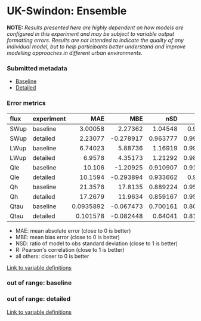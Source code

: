 # UK-Swindon: Ensemble

**NOTE:** *Results presented here are highly dependent on how models are configured in this experiment and may be subject to variable output formatting errors. Results are not intended to indicate the quality of any individual model, but to help participants better understand and improve modelling approaches in different urban environments.*

### Submitted metadata

- [Baseline](Ensemble_UK-Swindon_baseline_attrs.md)
- [Detailed](Ensemble_UK-Swindon_detailed_attrs.md)

### Error metrics

| flux   | experiment   |        MAE |       MBE |      nSD |        R |         5th |      95th |      RMSE |    cRMSE |      AMBE |     1-nSD |        1-R |   nSkewness |   nKurtosis |   Overlap |
|:-------|:-------------|-----------:|----------:|---------:|---------:|------------:|----------:|----------:|---------:|----------:|----------:|-----------:|------------:|------------:|----------:|
| SWup   | baseline     |  3.00058   |  2.27362  | 1.04548  | 0.99308  |  0.701246   |  3.4166   |  4.47117  | 0.128602 |  2.27362  | 0.0454848 | 0.00692008 |  0.115065   |   0.544763  | 0.0858125 |
| SWup   | detailed     |  2.23077   | -0.278917 | 0.963777 | 0.993455 |  0.7068     |  3.99769  |  3.54399  | 0.118015 |  0.278917 | 0.0362228 | 0.00654485 |  0.108125   |   0.486833  | 0.0803182 |
| LWup   | baseline     |  6.74023   |  5.88736  | 1.16919  | 0.991926 |  0.719564   | 20.5624   |  9.57376  | 0.217956 |  5.88736  | 0.169185  | 0.00807423 |  0.480385   |   2.19881   | 0.0702616 |
| LWup   | detailed     |  6.9578    |  4.35173  | 1.21292  | 0.989272 |  1.65629    | 22.45     | 10.2251   | 0.267129 |  4.35173  | 0.212914  | 0.010728   |  0.600796   |   2.68833   | 0.0793676 |
| Qle    | baseline     | 10.106     | -1.20925  | 0.910907 | 0.912844 |  4.91192    |  5.5995   | 16.5189   | 0.408314 |  1.20925  | 0.0890927 | 0.0871563  |  0.0164876  |   0.223608  | 0.200329  |
| Qle    | detailed     | 10.1594    | -0.293894 | 0.933662 | 0.91144  |  5.0273     |  2.69448  | 16.6272   | 0.412032 |  0.293894 | 0.0663377 | 0.0885599  |  0.03208    |   0.262421  | 0.197842  |
| Qh     | baseline     | 21.3578    | 17.8135   | 0.889224 | 0.956847 | 27.1015     |  0.672343 | 25.4802   | 0.298357 | 17.8135   | 0.110776  | 0.0431532  |  0.00361564 |   0.0553157 | 0.386821  |
| Qh     | detailed     | 17.2679    | 11.9634   | 0.859167 | 0.958991 | 23.5229     |  8.87828  | 21.905    | 0.300501 | 11.9634   | 0.140833  | 0.041009   |  0.0140772  |   0.0490981 | 0.323553  |
| Qtau   | baseline     |  0.0935892 | -0.067473 | 0.700161 | 0.808886 |  0.00540329 |  0.239316 |  0.168727 | 0.597934 |  0.067473 | 0.29984   | 0.191114   |  0.26283    |   1.76639   | 0.138068  |
| Qtau   | detailed     |  0.101578  | -0.082448 | 0.64041  | 0.811485 |  0.00398043 |  0.285399 |  0.177761 | 0.6089   |  0.082448 | 0.359591  | 0.188515   |  0.232284   |   1.60982   | 0.161     |

 - MAE: mean absolute error (close to 0 is better)
 - MBE: mean bias error (close to 0 is better)
 - NSD: ratio of model to obs standard deviation (close to 1 is better)
 - R: Pearson's correlation (close to 1 is better)
 - all others: closer to 0 is better

[Link to variable definitions](../modelattrs/variable_definitions.md)

### out of range: baseline


### out of range: detailed



[Link to variable definitions](../modelattrs/variable_definitions.md)

